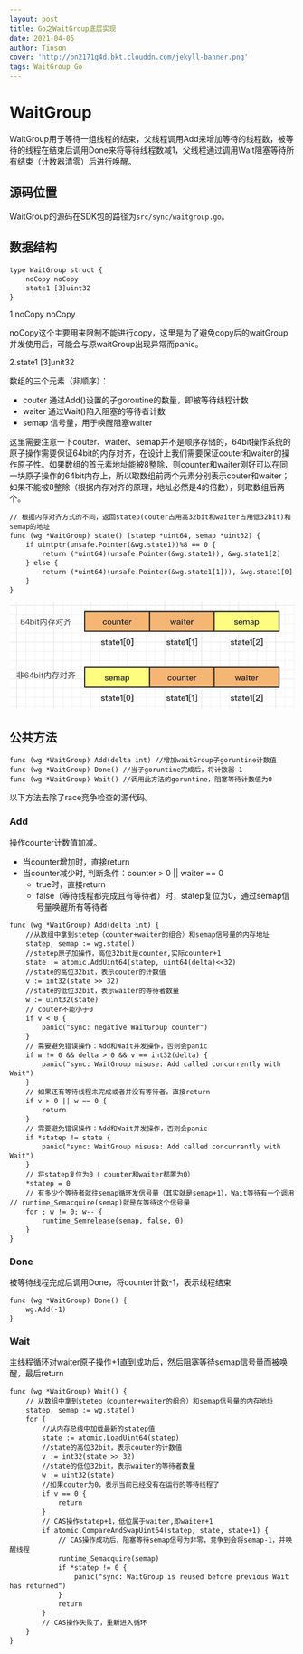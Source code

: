 ```yaml
---
layout: post
title: Go之WaitGroup底层实现
date: 2021-04-05
author: Tinson
cover: 'http://on2171g4d.bkt.clouddn.com/jekyll-banner.png'
tags: WaitGroup Go
---
```


# WaitGroup
WaitGroup用于等待一组线程的结束，父线程调用Add来增加等待的线程数，被等待的线程在结束后调用Done来将等待线程数减1，父线程通过调用Wait阻塞等待所有结束（计数器清零）后进行唤醒。

## 源码位置

WaitGroup的源码在SDK包的路径为`src/sync/waitgroup.go`。

## 数据结构
``` golang
type WaitGroup struct {
	noCopy noCopy
	state1 [3]uint32
}
```

1.noCopy noCopy

noCopy这个主要用来限制不能进行copy，这里是为了避免copy后的waitGroup并发使用后，可能会与原waitGroup出现异常而panic。

2.state1 [3]unit32

数组的三个元素（非顺序）：

- couter 通过Add()设置的子goroutine的数量，即被等待线程计数
- waiter 通过Wait()陷入阻塞的等待者计数
- semap  信号量，用于唤醒阻塞waiter

这里需要注意一下couter、waiter、semap并不是顺序存储的，64bit操作系统的原子操作需要保证64bit的内存对齐，在设计上我们需要保证couter和waiter的操作原子性。如果数组的首元素地址能被8整除，则counter和waiter刚好可以在同一块原子操作的64bit内存上，所以取数组前两个元素分别表示couter和waiter；如果不能被8整除（根据内存对齐的原理，地址必然是4的倍数），则取数组后两个。

``` golang
// 根据内存对齐方式的不同，返回statep(couter占用高32bit和waiter占用低32bit)和semap的地址
func (wg *WaitGroup) state() (statep *uint64, semap *uint32) {
	if uintptr(unsafe.Pointer(&wg.state1))%8 == 0 {
		return (*uint64)(unsafe.Pointer(&wg.state1)), &wg.state1[2]
	} else {
		return (*uint64)(unsafe.Pointer(&wg.state1[1])), &wg.state1[0]
	}
}
```

![state1内存对齐](/assets/img/alignment.png)

## 公共方法

```golang
func (wg *WaitGroup) Add(delta int) //增加waitGroup子goruntine计数值
func (wg *WaitGroup) Done() //当子goruntine完成后，将计数器-1
func (wg *WaitGroup) Wait() //调用此方法的goruntine，阻塞等待计数值为0
```

以下方法去除了race竞争检查的源代码。

### Add
操作counter计数值加减。

- 当counter增加时，直接return
- 当counter减少时, 判断条件：counter > 0 || waiter == 0
	- true时，直接return
	- false（等待线程都完成且有等待者）时，statep复位为0，通过semap信号量唤醒所有等待者

```golang
func (wg *WaitGroup) Add(delta int) {
	//从数组中拿到stetep（counter+waiter的组合）和semap信号量的内存地址
	statep, semap := wg.state()
	//stetep原子加操作，高位32bit是counter,实际counter+1
	state := atomic.AddUint64(statep, uint64(delta)<<32)
	//state的高位32bit，表示couter的计数值
	v := int32(state >> 32)
	//state的低位32bit，表示waiter的等待者数量
	w := uint32(state)
	// couter不能小于0
	if v < 0 {
		panic("sync: negative WaitGroup counter")
	}
	// 需要避免错误操作：Add和Wait并发操作，否则会panic
	if w != 0 && delta > 0 && v == int32(delta) {
		panic("sync: WaitGroup misuse: Add called concurrently with Wait")
	}
	// 如果还有等待线程未完成或者并没有等待者，直接return
	if v > 0 || w == 0 {
		return
	}
	// 需要避免错误操作：Add和Wait并发操作，否则会panic
	if *statep != state {
		panic("sync: WaitGroup misuse: Add called concurrently with Wait")
	}
	// 将statep复位为0（ counter和waiter都置为0）
	*statep = 0
	// 有多少个等待者就往semap循环发信号量（其实就是semap+1），Wait等待有一个调用	// runtime_Semacquire(semap)就是在等待这个信号量
	for ; w != 0; w-- {
		runtime_Semrelease(semap, false, 0)
	}
}
```

### Done
被等待线程完成后调用Done，将counter计数-1，表示线程结束

``` golang
func (wg *WaitGroup) Done() {
	wg.Add(-1)
}
```


### Wait
主线程循环对waiter原子操作+1直到成功后，然后阻塞等待semap信号量而被唤醒，最后return

```golang
func (wg *WaitGroup) Wait() {
	// 从数组中拿到stetep（counter+waiter的组合）和semap信号量的内存地址
	statep, semap := wg.state()
	for {
		//从内存总线中加载最新的statep值
		state := atomic.LoadUint64(statep)
		//state的高位32bit，表示couter的计数值
		v := int32(state >> 32)
		//state的低位32bit，表示waiter的等待者数量
		w := uint32(state)
		//如果couter为0，表示当前已经没有在运行的等待线程了
		if v == 0 {
			return
		}
		// CAS操作statep+1，低位属于waiter,即waiter+1
		if atomic.CompareAndSwapUint64(statep, state, state+1) {
			// CAS操作成功后，阻塞等待semap信号为非零，竞争到会将semap-1，并唤醒线程
			runtime_Semacquire(semap)
			if *statep != 0 {
				panic("sync: WaitGroup is reused before previous Wait has returned")
			}
			return
		}
		// CAS操作失败了，重新进入循环
	}
}
```

